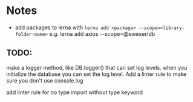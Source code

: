 # Notes

- add packages to lerna with `lerna add <package> --scope=<library-folder-name>` e.g. lerna add axios --scope=@eweser/db

## TODO:

make a logger method, like DB.logger() that can set log levels. when you initialize the database you can set the log level. Add a linter rule to make sure you don't use console.log

add linter rule for no type import without type keyword
